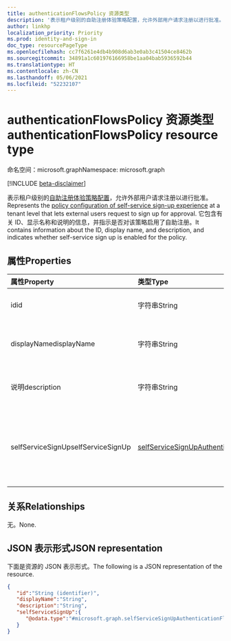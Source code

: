 ```yaml
---
title: authenticationFlowsPolicy 资源类型
description: '表示租户级别的自助注册体验策略配置，允许外部用户请求注册以进行批准。 '
author: linkhp
localization_priority: Priority
ms.prod: identity-and-sign-in
doc_type: resourcePageType
ms.openlocfilehash: cc7f6261e4db4b908d6ab3e0ab3c41504ce8462b
ms.sourcegitcommit: 34891a1c601976166958be1aa04bab5936592b44
ms.translationtype: HT
ms.contentlocale: zh-CN
ms.lasthandoff: 05/06/2021
ms.locfileid: "52232107"
---
```

# <a name="authenticationflowspolicy-resource-type"></a><span data-ttu-id="1d403-103">authenticationFlowsPolicy 资源类型</span><span class="sxs-lookup"><span data-stu-id="1d403-103">authenticationFlowsPolicy resource type</span></span>


<span data-ttu-id="1d403-104">命名空间：microsoft.graph</span><span class="sxs-lookup"><span data-stu-id="1d403-104">Namespace: microsoft.graph</span></span>

[!INCLUDE [beta-disclaimer](../../includes/beta-disclaimer.md)]

<span data-ttu-id="1d403-105">表示租户级别的[自助注册体验策略配置](../resources/selfservicesignupauthenticationflowconfiguration.md)，允许外部用户请求注册以进行批准。</span><span class="sxs-lookup"><span data-stu-id="1d403-105">Represents the [policy configuration of self-service sign-up experience](../resources/selfservicesignupauthenticationflowconfiguration.md) at a tenant level that lets external users request to sign up for approval.</span></span> <span data-ttu-id="1d403-106">它包含有关 ID、显示名称和说明的信息，并指示是否对该策略启用了自助注册。</span><span class="sxs-lookup"><span data-stu-id="1d403-106">It contains information about the ID, display name, and description, and indicates whether self-service sign up is enabled for the policy.</span></span>

## <a name="properties"></a><span data-ttu-id="1d403-107">属性</span><span class="sxs-lookup"><span data-stu-id="1d403-107">Properties</span></span>
|<span data-ttu-id="1d403-108">属性</span><span class="sxs-lookup"><span data-stu-id="1d403-108">Property</span></span>|<span data-ttu-id="1d403-109">类型</span><span class="sxs-lookup"><span data-stu-id="1d403-109">Type</span></span>|<span data-ttu-id="1d403-110">说明</span><span class="sxs-lookup"><span data-stu-id="1d403-110">Description</span></span>|
|:-------|:---|:----------|
|<span data-ttu-id="1d403-111">id</span><span class="sxs-lookup"><span data-stu-id="1d403-111">id</span></span>|<span data-ttu-id="1d403-112">字符串</span><span class="sxs-lookup"><span data-stu-id="1d403-112">String</span></span>| <span data-ttu-id="1d403-113">继承的属性。</span><span class="sxs-lookup"><span data-stu-id="1d403-113">Inherited property.</span></span> <span data-ttu-id="1d403-114">身份验证流策略的 ID。</span><span class="sxs-lookup"><span data-stu-id="1d403-114">The ID of the authentication flows policy.</span></span> <span data-ttu-id="1d403-115">可选。</span><span class="sxs-lookup"><span data-stu-id="1d403-115">Optional.</span></span> <span data-ttu-id="1d403-116">只读。</span><span class="sxs-lookup"><span data-stu-id="1d403-116">Read-only.</span></span>
|<span data-ttu-id="1d403-117">displayName</span><span class="sxs-lookup"><span data-stu-id="1d403-117">displayName</span></span>|<span data-ttu-id="1d403-118">字符串</span><span class="sxs-lookup"><span data-stu-id="1d403-118">String</span></span>| <span data-ttu-id="1d403-119">继承的属性。</span><span class="sxs-lookup"><span data-stu-id="1d403-119">Inherited property.</span></span> <span data-ttu-id="1d403-120">策略的用户可读名称。</span><span class="sxs-lookup"><span data-stu-id="1d403-120">The human-readable name of the policy.</span></span> <span data-ttu-id="1d403-121">此属性不是一个键。</span><span class="sxs-lookup"><span data-stu-id="1d403-121">This property is not a key.</span></span> <span data-ttu-id="1d403-122">可选。</span><span class="sxs-lookup"><span data-stu-id="1d403-122">Optional.</span></span> <span data-ttu-id="1d403-123">只读。</span><span class="sxs-lookup"><span data-stu-id="1d403-123">Read-only.</span></span>|
|<span data-ttu-id="1d403-124">说明</span><span class="sxs-lookup"><span data-stu-id="1d403-124">description</span></span>|<span data-ttu-id="1d403-125">字符串</span><span class="sxs-lookup"><span data-stu-id="1d403-125">String</span></span>|<span data-ttu-id="1d403-126">继承的属性。</span><span class="sxs-lookup"><span data-stu-id="1d403-126">Inherited property.</span></span> <span data-ttu-id="1d403-127">策略说明。</span><span class="sxs-lookup"><span data-stu-id="1d403-127">A description of the policy.</span></span> <span data-ttu-id="1d403-128">此属性不是一个键。</span><span class="sxs-lookup"><span data-stu-id="1d403-128">This property is not a key.</span></span> <span data-ttu-id="1d403-129">可选。</span><span class="sxs-lookup"><span data-stu-id="1d403-129">Optional.</span></span> <span data-ttu-id="1d403-130">只读。</span><span class="sxs-lookup"><span data-stu-id="1d403-130">Read-only.</span></span>|
|<span data-ttu-id="1d403-131">selfServiceSignUp</span><span class="sxs-lookup"><span data-stu-id="1d403-131">selfServiceSignUp</span></span>|[<span data-ttu-id="1d403-132">selfServiceSignUpAuthenticationFlowConfiguration</span><span class="sxs-lookup"><span data-stu-id="1d403-132">selfServiceSignUpAuthenticationFlowConfiguration</span></span>](../resources/selfservicesignupauthenticationflowconfiguration.md) |<span data-ttu-id="1d403-133">包含用于传达是否已启用或禁用自助注册的 [selfServiceSignUpAuthenticationFlowConfiguration](../resources/selfservicesignupauthenticationflowconfiguration.md) 设置。</span><span class="sxs-lookup"><span data-stu-id="1d403-133">Contains [selfServiceSignUpAuthenticationFlowConfiguration](../resources/selfservicesignupauthenticationflowconfiguration.md) settings that convey whether self-service sign-up is enabled or disabled.</span></span> <span data-ttu-id="1d403-134">此属性不是一个键。</span><span class="sxs-lookup"><span data-stu-id="1d403-134">This property is not a key.</span></span> <span data-ttu-id="1d403-135">可选。</span><span class="sxs-lookup"><span data-stu-id="1d403-135">Optional.</span></span> <span data-ttu-id="1d403-136">只读。</span><span class="sxs-lookup"><span data-stu-id="1d403-136">Read-only.</span></span> |

## <a name="relationships"></a><span data-ttu-id="1d403-137">关系</span><span class="sxs-lookup"><span data-stu-id="1d403-137">Relationships</span></span>
<span data-ttu-id="1d403-138">无。</span><span class="sxs-lookup"><span data-stu-id="1d403-138">None.</span></span>

## <a name="json-representation"></a><span data-ttu-id="1d403-139">JSON 表示形式</span><span class="sxs-lookup"><span data-stu-id="1d403-139">JSON representation</span></span>
<span data-ttu-id="1d403-140">下面是资源的 JSON 表示形式。</span><span class="sxs-lookup"><span data-stu-id="1d403-140">The following is a JSON representation of the resource.</span></span>
<!-- {
  "blockType": "resource",
  "keyProperty": "id",
  "@odata.type": "microsoft.graph.authenticationFlowsPolicy",
  "openType": false
}
-->

``` json
{
   "id":"String (identifier)",
   "displayName":"String",
   "description":"String",
   "selfServiceSignUp":{
      "@odata.type":"#microsoft.graph.selfServiceSignUpAuthenticationFlowConfiguration"
   }
}
```


